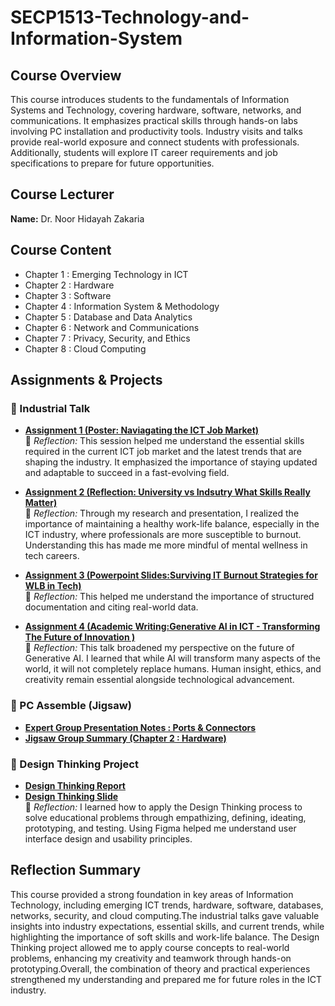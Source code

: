 # SECP1513-Technology-and-Information-System

## Course Overview  <br> 
This course introduces students to the fundamentals of Information Systems and Technology, covering hardware, software, networks, and communications. It emphasizes practical skills through hands-on labs involving PC installation and productivity tools. Industry visits and talks provide real-world exposure and connect students with professionals. Additionally, students will explore IT career requirements and job specifications to prepare for future opportunities.

## Course Lecturer
**Name:** Dr. Noor Hidayah Zakaria  
 

## Course Content
- Chapter 1 : Emerging Technology in ICT  
- Chapter 2 : Hardware  
- Chapter 3 : Software  
- Chapter 4 : Information System & Methodology  
- Chapter 5 : Database and Data Analytics  
- Chapter 6 : Network and Communications  
- Chapter 7 : Privacy, Security, and Ethics  
- Chapter 8 : Cloud Computing

## Assignments & Projects

### 📌 Industrial Talk 
- **[Assignment 1 (Poster: Naviagating the ICT Job Market)](https://github.com/BettyOlivia/SECP1513-Technology-and-Information-System/blob/main/Industry%20Talk%201%20Poster%20Naviagating%20the%20ICT%20Job%20Market.pdf)**  <br>
  📝 *Reflection:* This session helped me understand the essential skills required in the current ICT job market and the latest trends that are shaping the industry. It emphasized the importance of staying updated and adaptable to succeed in a fast-evolving field.
  

- **[Assignment 2 (Reflection: University vs Indsutry What Skills Really Matter)](https://github.com/BettyOlivia/SECP1513-Technology-and-Information-System/blob/main/Industry%20Talk%202%20Reflection%20University%20vs%20Indsutry%20What%20Skills%20Really%20Matter.pdf)** <br>
  📝 *Reflection:* Through my research and presentation, I realized the importance of maintaining a healthy work-life balance, especially in the ICT industry, where professionals are more susceptible to burnout. Understanding this has made me more mindful of mental wellness in tech careers.
  

- **[Assignment 3 (Powerpoint Slides:Surviving IT Burnout Strategies for WLB in Tech)](https://github.com/BettyOlivia/SECP1513-Technology-and-Information-System/blob/main/Industrial%20Talk%203%20Surviving%20IT%20Burnout%20Strategies%20for%20WLB%20in%20Tech.pdf)** <br>
  📝 *Reflection:* This helped me understand the importance of structured documentation and citing real-world data.  
  

- **[Assignment 4 (Academic Writing:Generative AI in ICT - Transforming The Future of Innovation )](https://github.com/BettyOlivia/SECP1513-Technology-and-Information-System/blob/main/Industry%20Talk%204%20Academic%20Writng%20(Generative%20AI%20in%20ICT%20-%20Transforming%20The%20Future%20of%20Innovation.pdf))**  <br>
  📝 *Reflection:* This talk broadened my perspective on the future of Generative AI. I learned that while AI will transform many aspects of the world, it will not completely replace humans. Human insight, ethics, and creativity remain essential alongside technological advancement.  
  
### 🧪 PC Assemble (Jigsaw)
- **[Expert Group Presentation Notes : Ports & Connectors](https://github.com/BettyOlivia/SECP1513-Technology-and-Information-System/blob/main/Jigsaw%20Activity%20-Group%205%20Ports%20%26%20Connectors.pdf)**  
- **[Jigsaw Group Summary (Chapter 2 : Hardware)](https://github.com/BettyOlivia/SECP1513-Technology-and-Information-System/blob/main/Jigsaw%20Group%20Worksheet%20-%20Chapter%202%20Hardware.pdf)**


### 🎨 Design Thinking Project
- **[Design Thinking Report](https://github.com/BettyOlivia/SECP1513-Technology-and-Information-System/blob/main/Desigh%20Thinking%20Project%20-%20Personalised%20Study%20App%20(SmartEdu)%20Group%205.pdf)**
- **[Design Thinking Slide](xxx)**  
  📝 *Reflection:* I learned how to apply the Design Thinking process to solve educational problems through empathizing, defining, ideating, prototyping, and testing. Using Figma helped me understand user interface design and usability principles.  
  


## Reflection Summary
This course provided a strong foundation in key areas of Information Technology, including emerging ICT trends, hardware, software, databases, networks, security, and cloud computing.The industrial talks gave valuable insights into industry expectations, essential skills, and current trends, while highlighting the importance of soft skills and work-life balance. The Design Thinking project allowed me to apply course concepts to real-world problems, enhancing my creativity and teamwork through hands-on prototyping.Overall, the combination of theory and practical experiences strengthened my understanding and prepared me for future roles in the ICT industry.
